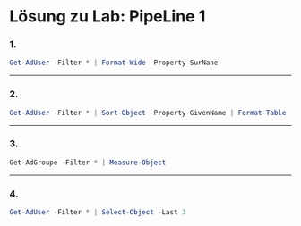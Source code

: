 # Lösung zu Lab: PipeLine 1
### 1.
```powershell
Get-AdUser -Filter * | Format-Wide -Property SurNane
```
---
### 2.
```powershell
Get-AdUser -Filter * | Sort-Object -Property GivenName | Format-Table
```
---
### 3.
```powershell
Get-AdGroupe -Filter * | Measure-Object
```
---
### 4.
```powershell
Get-AdUser -Filter * | Select-Object -Last 3
```